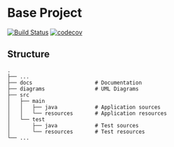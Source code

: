 # Base Project
[![Build Status](https://travis-ci.org/zaq12392/BaseProject.svg?branch=master)](https://travis-ci.org/zaq12392/BaseProject)
[![codecov](https://codecov.io/gh/zaq12392/BaseProject/branch/master/graph/badge.svg)](https://codecov.io/gh/zaq12392/BaseProject)

## Structure
```
.
├── ...
├── docs                    # Documentation
├── diagrams                # UML Diagrams
├── src
│   ├── main
│   │   ├── java            # Application sources
│   │   └── resources       # Application resources
│   └── test
│       ├── java            # Test sources
│       └── resources       # Test resources
└── ...
```
